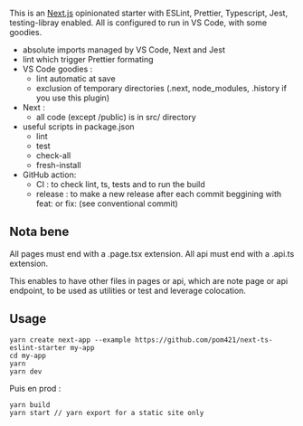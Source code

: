 This is an [Next.js](https://nextjs.org/) opinionated starter with ESLint, Prettier, Typescript, Jest, testing-libray enabled.
All is configured to run in VS Code, with some goodies.

- absolute imports managed by VS Code, Next and Jest
- lint which trigger Prettier formating
- VS Code goodies :
  - lint automatic at save
  - exclusion of temporary directories (.next, node_modules, .history if you use this plugin)
- Next :
  - all code (except /public) is in src/ directory
- useful scripts in package.json
  - lint
  - test
  - check-all
  - fresh-install
- GitHub action:
  - CI : to check lint, ts, tests and to run the build
  - release : to make a new release after each commit beggining with feat: or fix: (see conventional commit)
## Nota bene

All pages must end with a .page.tsx extension.
All api must end with a .api.ts extension.

This enables to have other files in pages or api, which are note page or api endpoint, to be used as utilities or test and leverage colocation.

## Usage

```
yarn create next-app --example https://github.com/pom421/next-ts-eslint-starter my-app
cd my-app
yarn 
yarn dev  
```

Puis en prod : 
```
yarn build
yarn start // yarn export for a static site only
```


